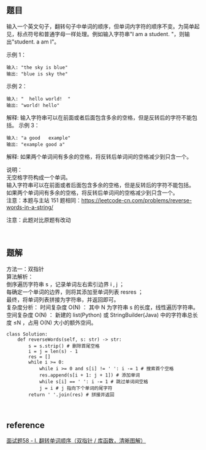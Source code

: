 ## 题目
输入一个英文句子，翻转句子中单词的顺序，但单词内字符的顺序不变。为简单起见，标点符号和普通字母一样处理。例如输入字符串"I am a student. "，则输出"student. a am I"。

示例 1：
```
输入: "the sky is blue"
输出: "blue is sky the"
```
示例 2：
```
输入: "  hello world!  "
输出: "world! hello"
```
解释: 输入字符串可以在前面或者后面包含多余的空格，但是反转后的字符不能包括。
示例 3：
```
输入: "a good   example"
输出: "example good a"
```
解释: 如果两个单词间有多余的空格，将反转后单词间的空格减少到只含一个。
 

说明：  
无空格字符构成一个单词。  
输入字符串可以在前面或者后面包含多余的空格，但是反转后的字符不能包括。  
如果两个单词间有多余的空格，将反转后单词间的空格减少到只含一个。  
注意：本题与主站 151 题相同：https://leetcode-cn.com/problems/reverse-words-in-a-string/

注意：此题对比原题有改动

&nbsp;
## 题解
方法一：双指针  
算法解析：  
倒序遍历字符串 s ，记录单词左右索引边界 i , j ；  
每确定一个单词的边界，则将其添加至单词列表 resres ；  
最终，将单词列表拼接为字符串，并返回即可。  
复杂度分析：
时间复杂度 O(N) ： 其中 N 为字符串 s 的长度，线性遍历字符串。
空间复杂度 O(N) ： 新建的 list(Python) 或 StringBuilder(Java) 中的字符串总长度 ≤N ，占用 O(N) 大小的额外空间。
```
class Solution:
    def reverseWords(self, s: str) -> str:
        s = s.strip() # 删除首尾空格
        i = j = len(s) - 1
        res = []
        while i >= 0:
            while i >= 0 and s[i] != ' ': i -= 1 # 搜索首个空格
            res.append(s[i + 1: j + 1]) # 添加单词
            while s[i] == ' ': i -= 1 # 跳过单词间空格
            j = i # j 指向下个单词的尾字符
        return ' '.join(res) # 拼接并返回
```

&nbsp;
## reference
[面试题58 - I. 翻转单词顺序（双指针 / 库函数，清晰图解）](https://leetcode-cn.com/problems/fan-zhuan-dan-ci-shun-xu-lcof/solution/mian-shi-ti-58-i-fan-zhuan-dan-ci-shun-xu-shuang-z/)
